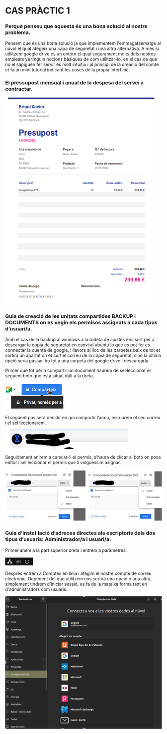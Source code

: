 # CAS PRÀCTIC 1

### Perquè penseu que aquesta és una bona solució al nostre problema.
Pensem que és una bona solució ja que implementem l'emmagatzematge al núvol el qual afegeix una capa de seguretat i una altra alternativa. A més si utilitzem google drive es un entorn el qual segurament molts dels nostres empleats ya tinguin nocions bàsiques de com utilitzar-lo, en el cas de que no el sàpiguen fer servir és molt intuitiu i al principi de la creació del comte et fa un mini tutorial indicant les coses de la propia interficie.

### El pressupost mensual i anual de la despesa del servei a contractar.
![pressupost](PRESUPOST.jpg)

### Guia de creació de les unitats compartides BACKUP i DOCUMENTS on es vegin els permisos assignats a cada tipus d’usuari/a.
Amb el cas de la backup al windows a la rodeta de ajustes ens surt per a descargar la copia de seguretat en canvi al ubuntu lo que es pot fer es connectar la cuenta de google, i llavors al lloc de les carpetes baix de tot et sortirà un apartat on et surt el correu de la còpia de seguretat, sinó la ultima opció seria passar-ho tot a una carpeta del google drive i descargarla.

Primer que tot per a compartir un document haurem de sel·leccionar el següent botó que està situat dalt a la dreta.

![guia uc1](guiauc1.jpg)

El següent pas serà decidir en qui compartir l’arxiu, escriurem el seu correu i el sel·leccionarem.

![compartir.jpg](compartir.jpg)

Seguidament anirem a canviar-li el permís, s’haura de clicar al botó on posa editor i sel·leccionar el permís que li volguéssim asignar.

![permisos.jpg](permisos1.jpg)

### Guia d’instal·lació d’adreces directes als escriptoris dels dos tipus d’usuaris: Administrador/a i usuari/a.
Primer anem a la part superior dreta i entrem a paràmetres.

![parametres](parametres.jpg)

Després entrem a Comptes en línia i afegim el nostre compte de correu electrònic. 
Depenent del que utilitzem ens sortirà una opció o una altra, simplement tindrem d’iniciar sessió, es fa de la mateixa forma tant en d'administradors com usuaris.


![comptes](comptes.jpg)
